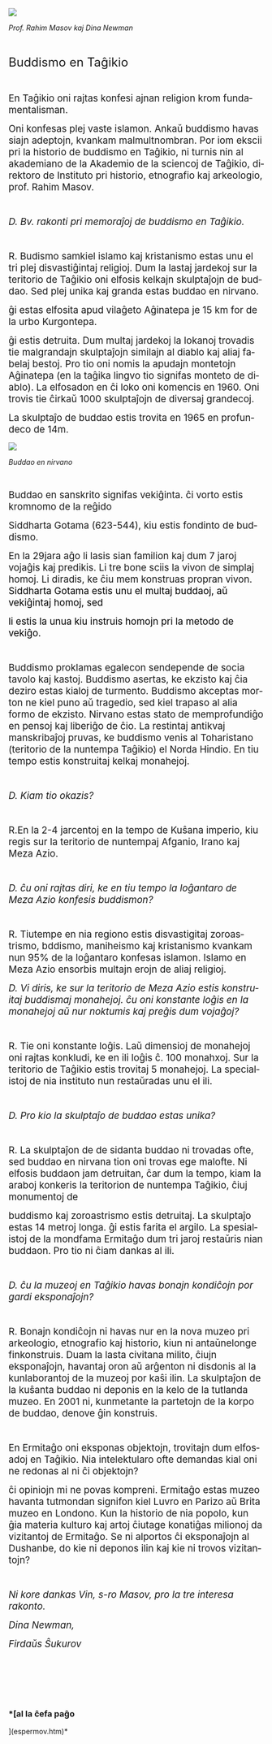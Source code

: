 <div class="Section1">

<span style="font-size:18.0pt;mso-ansi-language:EN-US"><span style="mso-spacerun:yes"></span><span lang="EN-US">![](buddismo.files/image002.jpg)</span></span>

<span lang="EN-US" style="font-size:18.0pt;mso-ansi-language:
EN-US"><span style="mso-spacerun:yes">
</span><span style="mso-spacerun:yes"></span><span style="mso-spacerun:yes"></span></span>*<span lang="EN-US" style="mso-ansi-language:EN-US">Prof.
<span class="SpellE">Rahim</span> <span class="SpellE">Masov</span>
<span class="SpellE">kaj</span> Dina Newman</span>*

<span lang="EN-US" style="font-size:18.0pt;mso-ansi-language:
EN-US"></span>

 

<span lang="EN-US" style="font-size:18.0pt;mso-ansi-language:
EN-US"><span style="mso-spacerun:yes">
</span><span class="SpellE">Buddismo</span> en Taĝikio</span>

<span lang="EN-US" style="font-size:16.0pt;mso-ansi-language:
EN-US"></span>

 

<span lang="EN-US" style="font-size:14.0pt;mso-ansi-language:
EN-US">En Taĝikio <span class="SpellE">oni</span>
<span class="SpellE">rajtas</span> <span class="SpellE">konfesi</span>
<span class="SpellE">ajnan</span> religion
<span class="SpellE">krom</span>
<span class="SpellE">fundamentalisman</span>.</span>

<span class="SpellE"><span lang="EN-US" style="font-size:14.0pt;
mso-ansi-language:EN-US">Oni</span></span><span lang="EN-US" style="font-size:
14.0pt;mso-ansi-language:EN-US"> <span class="SpellE">konfesas</span>
<span class="SpellE">plej</span> <span class="SpellE">vaste</span>
<span class="SpellE">islamon</span>. <span class="SpellE">Ankaŭ</span>
<span class="SpellE">buddismo</span> <span class="SpellE">havas</span>
<span class="SpellE">siajn</span> <span class="SpellE">adeptojn</span>,
<span class="SpellE">kvankam</span>
<span class="SpellE">malmultnombran</span>.
<span class="SpellE">Por</span> <span class="SpellE">iom</span>
<span class="SpellE">ekscii</span> <span class="SpellE">pri</span> la
<span class="SpellE">historio</span> de
<span class="SpellE">buddismo</span> en Taĝikio,
<span class="SpellE">ni</span> <span class="SpellE">turnis</span>
<span class="SpellE">nin</span> al
<span class="SpellE">akademiano</span> de la
<span class="SpellE">Akademio</span> de la
<span class="SpellE">sciencoj</span> de Taĝikio,
<span class="SpellE">direktoro</span> de
<span class="SpellE">Instituto</span> <span class="SpellE">pri</span>
<span class="SpellE">historio</span>,
<span class="SpellE">etnografio</span> <span class="SpellE">kaj</span>
<span class="SpellE">arkeologio</span>,
<span class="SpellE">prof</span>. <span class="SpellE">Rahim</span>
<span class="SpellE">Masov</span>.</span>

<span lang="EN-US" style="font-size:14.0pt;mso-ansi-language:
EN-US"></span>

 

*<span lang="EN-US" style="font-size:14.0pt;mso-ansi-language:EN-US">D.<span style="mso-spacerun:yes">
</span><span class="SpellE">Bv</span>.
<span class="SpellE">rakonti</span> <span class="SpellE">pri</span>
<span class="SpellE">memoraĵoj</span> de
<span class="SpellE">buddismo</span> en Taĝikio.</span>*

<span lang="EN-US" style="font-size:14.0pt;mso-ansi-language:
EN-US"></span>

 

<span lang="EN-US" style="font-size:14.0pt;mso-ansi-language:
EN-US">R.<span style="mso-spacerun:yes">
</span><span class="SpellE">Budismo</span>
<span class="SpellE">samkiel</span> <span class="SpellE">islamo</span>
<span class="SpellE">kaj</span> <span class="SpellE">kristanismo</span>
<span class="SpellE">estas</span> <span class="SpellE">unu</span> el tri
<span class="SpellE">plej</span>
<span class="SpellE">disvastiĝintaj</span>
<span class="SpellE">religioj</span>. <span class="SpellE">Dum</span> la
<span class="SpellE">lastaj</span> <span class="SpellE">jardekoj</span>
<span class="SpellE">sur</span> la <span class="SpellE">teritorio</span>
de Taĝikio <span class="SpellE">oni</span>
<span class="SpellE">elfosis</span> <span class="SpellE">kelkajn</span>
<span class="SpellE">skulptaĵojn</span> de
<span class="SpellE">buddao</span>. <span class="SpellE">Sed</span>
<span class="SpellE">plej</span>
<span class="SpellE">unika</span><span style="mso-spacerun:yes">
</span><span class="SpellE">kaj</span>
<span class="SpellE">granda</span><span style="mso-spacerun:yes">
</span><span class="SpellE">estas</span>
<span class="SpellE">buddao</span> en
<span class="SpellE">nirvano</span>.</span>

<span class="SpellE"><span lang="EN-US" style="font-size:14.0pt;
mso-ansi-language:EN-US">ĝi</span></span><span lang="EN-US" style="font-size:
14.0pt;mso-ansi-language:EN-US"> <span class="SpellE">estas</span>
<span class="SpellE">elfosita</span> <span class="SpellE">apud</span>
<span class="SpellE">vilaĝeto</span>
<span class="SpellE">Aĝinatepa</span> <span class="SpellE">je</span> 15
km for de la <span class="SpellE">urbo</span>
<span class="SpellE">Kurgontepa</span>.</span>

<span class="SpellE"><span lang="EN-US" style="font-size:14.0pt;
mso-ansi-language:EN-US">ĝi</span></span><span lang="EN-US" style="font-size:
14.0pt;mso-ansi-language:EN-US"> <span class="SpellE">estis</span>
<span class="SpellE">detruita</span>. <span class="SpellE">Dum</span>
<span class="SpellE">multaj</span> <span class="SpellE">jardekoj</span>
la <span class="SpellE">lokanoj</span>
<span class="SpellE">trovadis</span> tie
<span class="SpellE">malgrandajn</span>
<span class="SpellE">skulptaĵojn</span>
<span class="SpellE">similajn</span> al
<span class="SpellE">diablo</span> <span class="SpellE">kaj</span>
<span class="SpellE">aliaj</span> <span class="SpellE">fabelaj</span>
<span class="SpellE">bestoj</span>. Pro <span class="SpellE">tio</span>
<span class="SpellE">oni</span> <span class="SpellE">nomis</span> la
<span class="SpellE">apudajn</span>
<span class="SpellE">montetojn</span>
<span class="SpellE">Aĝinatepa</span> (en la
<span class="SpellE">taĝika</span>
<span class="SpellE">lingvo</span><span style="mso-spacerun:yes">
</span><span class="SpellE">tio</span>
<span class="SpellE">signifas</span>
<span style="mso-spacerun:yes"></span><span class="SpellE">monteto</span>
de <span class="SpellE">diablo</span>).<span style="mso-spacerun:yes">
</span><span style="mso-spacerun:yes"></span>La
<span class="SpellE">elfosadon</span> en <span class="SpellE">ĉi</span>
<span class="SpellE">loko</span>
<span class="SpellE">oni</span><span style="mso-spacerun:yes">
</span><span class="SpellE">komencis</span> en 1960.
<span class="SpellE">Oni</span> <span class="SpellE">trovis</span> tie
<span class="SpellE">ĉirkaŭ</span> 1000
<span class="SpellE">skulptaĵojn</span> de
<span class="SpellE">diversaj</span>
<span class="SpellE">grandecoj</span>. </span>

<span lang="EN-US" style="font-size:14.0pt;mso-ansi-language:
EN-US">La <span class="SpellE">skulptaĵo</span> de
<span class="SpellE">buddao</span><span style="mso-spacerun:yes">
</span><span class="SpellE">estis</span>
<span class="SpellE">trovita</span> en 1965 en
<span class="SpellE">profundeco</span> de 14m. </span>

<span lang="DE" style="font-size:14.0pt;mso-ansi-language:
DE">![](buddismo.files/image004.jpg)</span>

<span lang="DE" style="font-size:14.0pt;mso-ansi-language:
DE"><span style="mso-spacerun:yes">
</span></span>*<span lang="DE" style="mso-ansi-language:DE">Buddao en
nirvano</span>*

*<span lang="DE" style="mso-ansi-language:DE"></span>*

 

<span lang="DE" style="font-size:14.0pt;mso-ansi-language:
DE">Buddao en sanskrito signifas<span style="mso-spacerun:yes">
</span>vekiĝinta.
</span><span class="SpellE"><span lang="EN-US" style="font-size:14.0pt;mso-ansi-language:
EN-US">ĉi</span></span><span lang="EN-US" style="font-size:14.0pt;mso-ansi-language:
EN-US"> <span class="SpellE">vorto</span>
<span class="SpellE">estis</span> <span class="SpellE">kromnomo</span>
de la <span class="SpellE">reĝido</span> </span>

<span class="SpellE"><span lang="EN-US" style="font-size:14.0pt;
mso-ansi-language:EN-US">Siddharta</span></span><span lang="EN-US" style="font-size:14.0pt;mso-ansi-language:EN-US">
<span class="SpellE">Gotama</span> (623-544),
<span class="SpellE">kiu</span> <span class="SpellE">estis</span>
<span class="SpellE">fondinto</span> de
<span class="SpellE">buddismo</span>.</span>

<span lang="EN-US" style="font-size:14.0pt;mso-ansi-language:EN-US">En
la 29jara <span class="SpellE">aĝo</span> <span class="SpellE">li</span>
<span class="SpellE">lasis</span> <span class="SpellE">sian</span>
<span class="SpellE">familion</span> <span class="SpellE">kaj</span>
<span class="SpellE">dum</span> 7 <span class="SpellE">jaroj</span>
<span class="SpellE">vojaĝis</span> <span class="SpellE">kaj</span>
<span class="SpellE">predikis</span>. Li <span class="SpellE">tre</span>
bone <span class="SpellE">sciis</span> la
<span class="SpellE">vivon</span> de <span class="SpellE">simplaj</span>
<span class="SpellE">homoj</span>. Li
<span class="SpellE">diradis</span>, <span class="SpellE">ke</span>
<span class="SpellE">ĉiu</span> <span class="SpellE">mem</span>
<span class="SpellE">konstruas</span>
<span class="SpellE">propran</span> <span class="SpellE">vivon</span>.
<span class="SpellE"><span style="color:black">Siddharta</span></span><span style="color:black">
<span class="SpellE">Gotama</span></span>
<span class="SpellE"><span style="color:black">estis</span></span><span style="color:black">
<span class="SpellE">unu</span> el <span class="SpellE">multaj</span>
<span class="SpellE">buddaoj</span>, aŭ
<span class="SpellE">vekiĝintaj</span>
<span class="SpellE">homoj</span>,
<span class="SpellE">sed</span></span></span>

<span class="SpellE"><span lang="EN-US" style="font-size:14.0pt;color:black;mso-ansi-language:
EN-US">li</span></span><span lang="EN-US" style="font-size:14.0pt;color:black;
mso-ansi-language:EN-US"> <span class="SpellE">estis</span> la
<span class="SpellE">unua</span> <span class="SpellE">kiu</span>
<span class="SpellE">instruis</span> <span class="SpellE">homojn</span>
<span class="SpellE">pri</span> la <span class="SpellE">metodo</span> de
<span class="SpellE">vekiĝo</span>.</span>

<span lang="EN-US" style="font-size:14.0pt;mso-ansi-language:
EN-US"></span>

 

<span class="SpellE"><span lang="EN-US" style="font-size:14.0pt;
mso-ansi-language:EN-US">Buddismo</span></span><span lang="EN-US" style="font-size:14.0pt;mso-ansi-language:EN-US">
<span class="SpellE">proklamas</span>
<span class="SpellE">egalecon</span>
<span class="SpellE">sendepende</span> de
<span style="mso-spacerun:yes"></span><span class="SpellE">socia</span>
<span class="SpellE">tavolo</span> <span class="SpellE">kaj</span>
<span class="SpellE">kastoj</span>.
<span style="mso-spacerun:yes"></span><span class="SpellE">Buddismo</span>
<span class="SpellE">asertas</span>, <span class="SpellE">ke</span>
<span class="SpellE">ekzisto</span> <span class="SpellE">kaj</span>
<span class="SpellE">ĉia</span> <span class="SpellE">deziro</span>
<span class="SpellE">estas</span> <span class="SpellE">kialoj</span> de
<span class="SpellE">turmento</span>.
<span class="SpellE">Buddismo</span>
<span class="SpellE">akceptas</span> <span class="SpellE">morton</span>
<span class="SpellE">ne</span> <span class="SpellE">kiel</span>
<span class="SpellE">puno</span> aŭ
<span class="SpellE">tragedio</span>, <span class="SpellE">sed</span>
<span class="SpellE">kiel</span> <span class="SpellE">trapaso</span> al
<span class="SpellE">alia</span> <span class="SpellE">formo</span> de
<span class="SpellE">ekzisto</span>. <span class="SpellE">Nirvano</span>
<span class="SpellE">estas</span> <span class="SpellE">stato</span> de
<span class="SpellE">memprofundiĝo</span><span style="mso-spacerun:yes">
</span>en <span class="SpellE">pensoj</span>
<span class="SpellE">kaj</span> <span class="SpellE">liberiĝo</span> de
<span class="SpellE">ĉio</span>. La
<span class="SpellE">restintaj</span>
<span class="SpellE">antikvaj</span>
<span class="SpellE">manskribaĵoj</span>
<span class="SpellE">pruvas</span>, <span class="SpellE">ke</span>
<span class="SpellE">buddismo</span> <span class="SpellE">venis</span>
al <span class="SpellE">Toharistano</span>
(<span class="SpellE">teritorio</span> de la
<span class="SpellE">nuntempa</span> Taĝikio) el
<span class="SpellE">Norda</span> <span class="SpellE">Hindio</span>. En
<span class="SpellE">tiu</span> tempo <span class="SpellE">estis</span>
<span class="SpellE">konstruitaj</span>
<span class="SpellE">kelkaj</span>
<span class="SpellE">monahejoj</span>.</span>

<span lang="EN-US" style="font-size:14.0pt;mso-ansi-language:
EN-US"></span>

 

*<span lang="EN-US" style="font-size:14.0pt;mso-ansi-language:EN-US">D.<span style="mso-spacerun:yes">
</span><span class="SpellE">Kiam</span> <span class="SpellE">tio</span>
<span class="SpellE">okazis</span>?</span>*

<span lang="EN-US" style="font-size:14.0pt;mso-ansi-language:
EN-US"></span>

 

<span lang="EN-US" style="font-size:14.0pt;mso-ansi-language:
EN-US">R.<span style="mso-spacerun:yes"></span>En la 2-4
<span class="SpellE">jarcentoj</span> en la tempo
de<span style="mso-spacerun:yes">
</span><span class="SpellE">Kuŝana</span>
<span class="SpellE">imperio</span>, <span class="SpellE">kiu</span>
<span class="SpellE">regis</span> <span class="SpellE">sur</span> la
<span class="SpellE">teritorio</span> de
<span class="SpellE">nuntempaj</span>
<span class="SpellE">Afganio</span>, <span class="SpellE">Irano</span>
<span class="SpellE">kaj</span> Meza
<span class="SpellE">Azio</span>.</span>

<span lang="EN-US" style="font-size:14.0pt;mso-ansi-language:
EN-US"></span>

 

*<span lang="EN-US" style="font-size:14.0pt;mso-ansi-language:EN-US">D.<span style="mso-spacerun:yes">
</span><span class="SpellE">ĉu</span> <span class="SpellE">oni</span>
<span class="SpellE">rajtas</span> <span class="SpellE">diri</span>,
<span class="SpellE">ke</span> en <span class="SpellE">tiu</span> tempo
la <span class="SpellE">loĝantaro</span> de Meza
<span class="SpellE">Azio</span> <span class="SpellE">konfesis</span>
<span class="SpellE">buddismon</span>?</span>*

<span lang="EN-US" style="font-size:14.0pt;mso-ansi-language:
EN-US"></span>

 

<span lang="EN-US" style="font-size:14.0pt;mso-ansi-language:
EN-US">R.<span style="mso-spacerun:yes">
</span><span class="SpellE">Tiutempe</span> en
<span class="SpellE">nia</span> <span class="SpellE">regiono</span>
<span class="SpellE">estis</span>
<span class="SpellE">disvastigitaj</span>
<span class="SpellE">zoroastrismo</span>,
<span class="SpellE">bddismo</span>,
<span class="SpellE">maniheismo</span> <span class="SpellE">kaj</span>
<span class="SpellE">kristanismo</span><span style="mso-spacerun:yes">
</span><span class="SpellE">kvankam</span> nun 95% de la
<span class="SpellE">loĝantaro</span>
<span class="SpellE">konfesas</span>
<span class="SpellE">islamon</span>. <span class="SpellE">Islamo</span>
en Meza <span class="SpellE">Azio</span>
<span class="SpellE">ensorbis</span> <span class="SpellE">multajn</span>
<span class="SpellE">erojn</span> de <span class="SpellE">aliaj</span>
<span class="SpellE">religioj</span>.</span>

*<span lang="EN-US" style="font-size:14.0pt;mso-ansi-language:EN-US">D.<span style="mso-spacerun:yes">
</span>Vi <span class="SpellE">diris</span>,
<span class="SpellE">ke</span> <span class="SpellE">sur</span> la
<span class="SpellE">teritorio</span> de Meza
<span class="SpellE">Azio</span> <span class="SpellE">estis</span>
<span class="SpellE">konstruitaj</span>
<span class="SpellE">buddismaj</span>
<span class="SpellE">monahejoj</span>. <span class="SpellE">ĉu</span>
<span class="SpellE">oni</span> <span class="SpellE">konstante</span>
<span class="SpellE">loĝis</span> en la
<span class="SpellE">monahejoj</span> aŭ <span class="SpellE">nur</span>
<span class="SpellE">noktumis</span>
<span class="SpellE">kaj</span><span style="mso-spacerun:yes">
</span><span class="SpellE">preĝis</span>
<span class="SpellE">dum</span></span>*<span lang="EN-US" style="font-size:14.0pt;
mso-ansi-language:EN-US">
<span class="SpellE">*vojaĝoj*</span>*?*</span>

<span lang="EN-US" style="font-size:14.0pt;mso-ansi-language:
EN-US"></span>

 

<span lang="EN-US" style="font-size:14.0pt;mso-ansi-language:
EN-US">R.<span style="mso-spacerun:yes"> </span>Tie
<span class="SpellE">oni</span> <span class="SpellE">konstante</span>
<span class="SpellE">loĝis</span>. <span class="SpellE">Laŭ</span>
<span class="SpellE">dimensioj</span> de
<span class="SpellE">monahejoj</span> <span class="SpellE">oni</span>
<span class="SpellE">rajtas</span> <span class="SpellE">konkludi</span>,
<span class="SpellE">ke</span> en <span class="SpellE">ili</span>
<span class="SpellE">loĝis</span> <span class="SpellE">ĉ</span>. 100
<span class="SpellE">monahxoj</span>. <span class="SpellE">Sur</span> la
<span class="SpellE">teritorio</span> de Taĝikio
<span class="SpellE">estis</span> <span class="SpellE">trovitaj</span> 5
<span class="SpellE">monahejoj</span>. La
<span class="SpellE">specialistoj</span>
de<span style="mso-spacerun:yes"> </span><span class="SpellE">nia</span>
<span class="SpellE">instituto</span> nun
<span class="SpellE">restaŭradas</span>
<span class="SpellE">unu</span><span style="mso-spacerun:yes"> </span>el
<span class="SpellE">ili</span>.</span>

<span lang="EN-US" style="font-size:14.0pt;mso-ansi-language:
EN-US"></span>

 

*<span lang="EN-US" style="font-size:14.0pt;mso-ansi-language:EN-US">D.<span style="mso-spacerun:yes">
</span>Pro <span class="SpellE">kio</span> la
<span class="SpellE">skulptaĵo</span> de
<span class="SpellE">buddao</span> <span class="SpellE">estas</span>
<span class="SpellE">unika</span>?</span>*

<span lang="EN-US" style="font-size:14.0pt;mso-ansi-language:
EN-US"></span>

 

<span lang="EN-US" style="font-size:14.0pt;mso-ansi-language:
EN-US">R.<span style="mso-spacerun:yes"> </span>La
<span class="SpellE">skulptaĵon</span> de<span style="mso-spacerun:yes">
</span><span class="SpellE">de</span>
<span class="SpellE">sidanta</span> <span class="SpellE">buddao</span>
<span class="SpellE">ni</span> <span class="SpellE">trovadas</span>
<span class="SpellE">ofte</span>, <span class="SpellE">sed</span>
<span class="SpellE">buddao</span> en nirvana
<span class="SpellE">tion</span> <span class="SpellE">oni</span>
<span class="SpellE">trovas</span> <span class="SpellE">ege</span>
<span class="SpellE">malofte</span>. Ni
<span class="SpellE">elfosis</span> <span class="SpellE">buddaon</span>
jam <span class="SpellE">detruitan</span>,
<span class="SpellE">ĉar</span> <span class="SpellE">dum</span> la
tempo, <span class="SpellE">kiam</span> la
<span class="SpellE">araboj</span> <span class="SpellE">konkeris</span>
la <span class="SpellE">teritorion</span> de
<span class="SpellE">nuntempa</span> Taĝikio,
<span class="SpellE">ĉiuj</span> <span class="SpellE">monumentoj</span>
de </span>

<span class="SpellE"><span lang="EN-US" style="font-size:14.0pt;
mso-ansi-language:EN-US">buddismo</span></span><span lang="EN-US" style="font-size:14.0pt;mso-ansi-language:EN-US">
<span class="SpellE">kaj</span> <span class="SpellE">zoroastrismo</span>
<span class="SpellE">estis</span>
<span class="SpellE">detruitaj</span>.<span style="mso-spacerun:yes">
</span>La <span class="SpellE">skulptaĵo</span>
<span style="mso-spacerun:yes"></span><span class="SpellE">estas</span>
14 <span class="SpellE">metroj</span> <span class="SpellE">longa</span>.
<span class="SpellE">ĝi</span> <span class="SpellE">estis</span>
<span class="SpellE">farita</span> el
<span class="SpellE">argilo</span>. La
<span class="SpellE">spesialistoj</span> de la
<span class="SpellE">mondfama</span>
<span class="SpellE">Ermitaĝo</span> <span class="SpellE">dum</span>
tri <span class="SpellE">jaroj</span><span style="mso-spacerun:yes">
</span><span class="SpellE">restaŭris</span>
<span class="SpellE">nian</span> <span class="SpellE">buddaon</span>.
Pro <span class="SpellE">tio</span> <span class="SpellE">ni</span>
<span class="SpellE">ĉiam</span> <span class="SpellE">dankas</span> al
<span class="SpellE">ili</span>.</span>

<span lang="EN-US" style="font-size:14.0pt;mso-ansi-language:
EN-US"></span>

 

*<span lang="EN-US" style="font-size:14.0pt;mso-ansi-language:EN-US">D.<span style="mso-spacerun:yes">
</span><span class="SpellE">ĉu</span> la
<span class="SpellE">muzeoj</span> en Taĝikio
<span class="SpellE">havas</span> <span class="SpellE">bonajn</span>
<span class="SpellE">kondiĉojn</span> <span class="SpellE">por</span>
<span class="SpellE">gardi</span>
<span class="SpellE">eksponaĵojn</span>?</span>*

<span lang="EN-US" style="font-size:14.0pt;mso-ansi-language:
EN-US"></span>

 

<span lang="EN-US" style="font-size:14.0pt;mso-ansi-language:
EN-US">R.
<span style="mso-spacerun:yes"></span><span class="SpellE">Bonajn</span>
<span class="SpellE">kondiĉojn</span> <span class="SpellE">ni</span>
<span class="SpellE">havas</span> <span class="SpellE">nur</span> en la
nova <span class="SpellE">muzeo</span> <span class="SpellE">pri</span>
<span class="SpellE">arkeologio</span>,
<span class="SpellE">etnografio</span> <span class="SpellE">kaj</span>
<span class="SpellE">historio</span>, <span class="SpellE">kiun</span>
<span class="SpellE">ni</span> <span class="SpellE">antaŭnelonge</span>
<span class="SpellE">finkonstruis</span>.
<span class="SpellE">Duam</span> la <span class="SpellE">lasta</span>
<span class="SpellE">civitana</span> <span class="SpellE">milito</span>,
<span class="SpellE">ĉiujn</span>
<span class="SpellE">eksponaĵojn</span>,
<span class="SpellE">havantaj</span> <span class="SpellE">oron</span> aŭ
<span class="SpellE">arĝenton</span> <span class="SpellE">ni</span>
<span class="SpellE">disdonis</span> al la
<span class="SpellE">kunlaborantoj</span> de la
<span class="SpellE">muzeoj</span> <span class="SpellE">por</span>
<span class="SpellE">kaŝi</span> <span class="SpellE">ilin</span>. La
<span class="SpellE">skulptaĵon</span> de la
<span class="SpellE">kuŝanta</span> <span class="SpellE">buddao</span>
<span class="SpellE">ni</span> <span class="SpellE">deponis</span> en la
<span class="SpellE">kelo</span> de la
<span class="SpellE">tutlanda</span> <span class="SpellE">muzeo</span>.
En 2001 <span class="SpellE">ni</span>,
<span class="SpellE">kunmetante</span> la
<span class="SpellE">partetojn</span> de la
<span class="SpellE">korpo</span> de <span class="SpellE">buddao</span>,
<span class="SpellE">denove</span> <span class="SpellE">ĝin</span>
<span class="SpellE">konstruis</span>.</span>

<span lang="EN-US" style="font-size:14.0pt;mso-ansi-language:
EN-US"></span>

 

<span lang="EN-US" style="font-size:14.0pt;mso-ansi-language:
EN-US">En <span class="SpellE">Ermitaĝo</span>
<span class="SpellE">oni</span> <span class="SpellE">eksponas</span>
<span class="SpellE">objektojn</span>,
<span class="SpellE">trovitajn</span> <span class="SpellE">dum</span>
<span class="SpellE">elfosadoj</span> en Taĝikio.
<span class="SpellE">Nia</span>
<span class="SpellE">intelektularo</span>
<span class="SpellE">ofte</span> <span class="SpellE">demandas</span>
<span class="SpellE">kial</span> <span class="SpellE">oni</span>
<span class="SpellE">ne</span> <span class="SpellE">redonas</span> al
<span class="SpellE">ni</span> <span class="SpellE">ĉi</span>
<span class="SpellE">objektojn</span>?</span>

<span class="SpellE"><span lang="EN-US" style="font-size:14.0pt;
mso-ansi-language:EN-US">ĉi</span></span><span lang="EN-US" style="font-size:
14.0pt;mso-ansi-language:EN-US"> <span class="SpellE">opiniojn</span> mi
<span class="SpellE">ne</span> <span class="SpellE">povas</span>
<span class="SpellE">kompreni</span>.
<span class="SpellE">Ermitaĝo</span> <span class="SpellE">estas</span>
<span class="SpellE">muzeo</span>
<span class="SpellE">havanta</span><span style="mso-spacerun:yes">
</span><span class="SpellE">tutmondan</span>
<span class="SpellE">signifon</span> <span class="SpellE">kiel</span>
<span class="SpellE">Luvro</span> en <span class="SpellE">Parizo</span>
aŭ Brita <span class="SpellE">muzeo</span> en
<span class="SpellE">Londono</span>. Kun la
<span class="SpellE">historio</span> de <span class="SpellE">nia</span>
<span class="SpellE">popolo</span>, kun <span class="SpellE">ĝia</span>
<span class="SpellE">materia</span> <span class="SpellE">kulturo</span>
<span class="SpellE">kaj</span> <span class="SpellE">artoj</span>
<span class="SpellE">ĉiutage</span>
<span class="SpellE">konatiĝas</span>
<span class="SpellE">milionoj</span> <span class="SpellE">da</span>
<span class="SpellE">vizitantoj</span> de
<span class="SpellE">Ermitaĝo</span>. Se <span class="SpellE">ni</span>
<span class="SpellE">alportos</span> <span class="SpellE">ĉi</span>
<span class="SpellE">eksponaĵojn</span> al Dushanbe, do
<span class="SpellE">kie</span> <span class="SpellE">ni</span>
<span class="SpellE">deponos</span>
<span class="SpellE">ilin</span><span style="mso-spacerun:yes">
</span><span class="SpellE">kaj</span><span style="mso-spacerun:yes">
</span><span class="SpellE">kie</span> <span class="SpellE">ni</span>
<span class="SpellE">trovos</span>
<span class="SpellE">vizitantojn</span>?</span>

<span lang="EN-US" style="font-size:14.0pt;mso-ansi-language:
EN-US"></span>

 

*<span lang="EN-US" style="font-size:14.0pt;mso-ansi-language:EN-US">Ni
<span class="SpellE">kore</span> <span class="SpellE">dankas</span>
<span class="SpellE">Vin</span>, s-<span class="SpellE">ro</span>
<span class="SpellE">Masov</span>,<span style="mso-spacerun:yes">
</span>pro la <span class="SpellE">tre</span>
<span class="SpellE">interesa</span>
<span class="SpellE">rakonto</span>. </span>*

*<span lang="EN-US" style="font-size:14.0pt;mso-ansi-language:EN-US"><span style="mso-spacerun:yes">
</span><span style="mso-spacerun:yes"></span><span style="mso-spacerun:yes"></span><span style="mso-spacerun:yes"></span>Dina
Newman,</span>*

*<span lang="EN-US" style="font-size:14.0pt;mso-ansi-language:EN-US"><span style="mso-spacerun:yes">
</span><span style="mso-spacerun:yes"></span><span style="mso-spacerun:yes"></span><span class="SpellE">Firdaŭs</span>
<span class="SpellE">Ŝukurov</span> </span>*

<span lang="EN-US" style="font-size:14.0pt;mso-ansi-language:EN-US"></span>

 

<span lang="EN-US" style="font-size:14.0pt;mso-ansi-language:EN-US"><span style="mso-spacerun:yes">
</span></span>

<span lang="EN-US" style="font-size:14.0pt;mso-ansi-language:EN-US"></span>

 

<span lang="EN-US" style="font-size:14.0pt;mso-ansi-language:
EN-US"></span>

 

</div>

### *[al la ĉefa paĝo  
](espermov.htm)*
